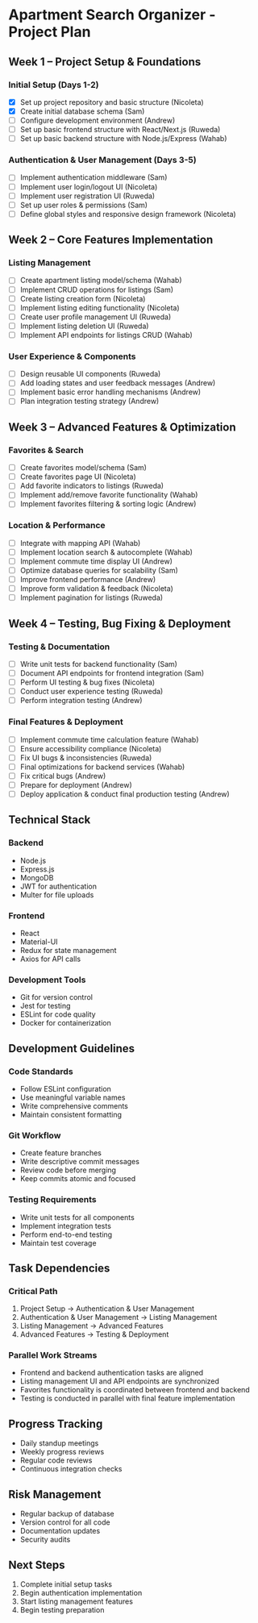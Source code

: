 # Apartment Search Organizer - Project Plan

## Week 1 – Project Setup & Foundations

### Initial Setup (Days 1-2)
- [x] Set up project repository and basic structure (Nicoleta)
- [x] Create initial database schema (Sam)
- [ ] Configure development environment (Andrew)
- [ ] Set up basic frontend structure with React/Next.js (Ruweda)
- [ ] Set up basic backend structure with Node.js/Express (Wahab)

### Authentication & User Management (Days 3-5)
- [ ] Implement authentication middleware (Sam)
- [ ] Implement user login/logout UI (Nicoleta)
- [ ] Implement user registration UI (Ruweda)
- [ ] Set up user roles & permissions (Sam)
- [ ] Define global styles and responsive design framework (Nicoleta)

## Week 2 – Core Features Implementation

### Listing Management
- [ ] Create apartment listing model/schema (Wahab)
- [ ] Implement CRUD operations for listings (Sam)
- [ ] Create listing creation form (Nicoleta)
- [ ] Implement listing editing functionality (Nicoleta)
- [ ] Create user profile management UI (Ruweda)
- [ ] Implement listing deletion UI (Ruweda)
- [ ] Implement API endpoints for listings CRUD (Wahab)

### User Experience & Components
- [ ] Design reusable UI components (Ruweda)
- [ ] Add loading states and user feedback messages (Andrew)
- [ ] Implement basic error handling mechanisms (Andrew)
- [ ] Plan integration testing strategy (Andrew)

## Week 3 – Advanced Features & Optimization

### Favorites & Search
- [ ] Create favorites model/schema (Sam)
- [ ] Create favorites page UI (Nicoleta)
- [ ] Add favorite indicators to listings (Ruweda)
- [ ] Implement add/remove favorite functionality (Wahab)
- [ ] Implement favorites filtering & sorting logic (Andrew)

### Location & Performance
- [ ] Integrate with mapping API (Wahab)
- [ ] Implement location search & autocomplete (Wahab)
- [ ] Implement commute time display UI (Andrew)
- [ ] Optimize database queries for scalability (Sam)
- [ ] Improve frontend performance (Andrew)
- [ ] Improve form validation & feedback (Nicoleta)
- [ ] Implement pagination for listings (Ruweda)

## Week 4 – Testing, Bug Fixing & Deployment

### Testing & Documentation
- [ ] Write unit tests for backend functionality (Sam)
- [ ] Document API endpoints for frontend integration (Sam)
- [ ] Perform UI testing & bug fixes (Nicoleta)
- [ ] Conduct user experience testing (Ruweda)
- [ ] Perform integration testing (Andrew)

### Final Features & Deployment
- [ ] Implement commute time calculation feature (Wahab)
- [ ] Ensure accessibility compliance (Nicoleta)
- [ ] Fix UI bugs & inconsistencies (Ruweda)
- [ ] Final optimizations for backend services (Wahab)
- [ ] Fix critical bugs (Andrew)
- [ ] Prepare for deployment (Andrew)
- [ ] Deploy application & conduct final production testing (Andrew)

## Technical Stack

### Backend
- Node.js
- Express.js
- MongoDB
- JWT for authentication
- Multer for file uploads

### Frontend
- React
- Material-UI
- Redux for state management
- Axios for API calls

### Development Tools
- Git for version control
- Jest for testing
- ESLint for code quality
- Docker for containerization

## Development Guidelines

### Code Standards
- Follow ESLint configuration
- Use meaningful variable names
- Write comprehensive comments
- Maintain consistent formatting

### Git Workflow
- Create feature branches
- Write descriptive commit messages
- Review code before merging
- Keep commits atomic and focused

### Testing Requirements
- Write unit tests for all components
- Implement integration tests
- Perform end-to-end testing
- Maintain test coverage

## Task Dependencies

### Critical Path
1. Project Setup → Authentication & User Management
2. Authentication & User Management → Listing Management
3. Listing Management → Advanced Features
4. Advanced Features → Testing & Deployment

### Parallel Work Streams
- Frontend and backend authentication tasks are aligned
- Listing management UI and API endpoints are synchronized
- Favorites functionality is coordinated between frontend and backend
- Testing is conducted in parallel with final feature implementation

## Progress Tracking
- Daily standup meetings
- Weekly progress reviews
- Regular code reviews
- Continuous integration checks

## Risk Management
- Regular backup of database
- Version control for all code
- Documentation updates
- Security audits

## Next Steps
1. Complete initial setup tasks
2. Begin authentication implementation
3. Start listing management features
4. Begin testing preparation 